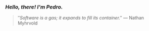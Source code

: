 ### *Hello, there! I'm Pedro.*
> ″*Software is a gas; it expands to fill its container.*″
 — Nathan Myhrvold

